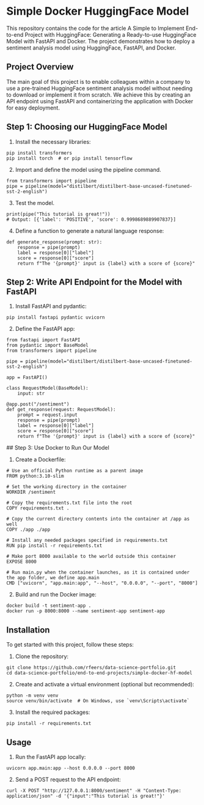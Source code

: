 # Simple Docker HuggingFace Model
This repository contains the code for the article A Simple to Implement End-to-end Project with HuggingFace: Generating a Ready-to-use HuggingFace Model with FastAPI and Docker. 
The project demonstrates how to deploy a sentiment analysis model using HuggingFace, FastAPI, and Docker.

## Project Overview
The main goal of this project is to enable colleagues within a company to use a pre-trained HuggingFace sentiment analysis model without needing to download or implement it from scratch. 
We achieve this by creating an API endpoint using FastAPI and containerizing the application with Docker for easy deployment.

## Step 1: Choosing our HuggingFace Model
1. Install the necessary libraries:
```
pip install transformers
pip install torch  # or pip install tensorflow
```

2. Import and define the model using the pipeline command.
```
from transformers import pipeline
pipe = pipeline(model="distilbert/distilbert-base-uncased-finetuned-sst-2-english")
```

3. Test the model.
```
print(pipe("This tutorial is great!"))
# Output: [{'label': 'POSITIVE', 'score': 0.9998689889907837}]
```

4. Define a function to generate a natural language response:
```
def generate_response(prompt: str):
    response = pipe(prompt)
    label = response[0]["label"]
    score = response[0]["score"]
    return f"The '{prompt}' input is {label} with a score of {score}"
```

## Step 2: Write API Endpoint for the Model with FastAPI
1. Install FastAPI and pydantic:
```
pip install fastapi pydantic uvicorn
```

2. Define the FastAPI app:
```
from fastapi import FastAPI
from pydantic import BaseModel
from transformers import pipeline

pipe = pipeline(model="distilbert/distilbert-base-uncased-finetuned-sst-2-english")

app = FastAPI()

class RequestModel(BaseModel):
    input: str

@app.post("/sentiment")
def get_response(request: RequestModel):
    prompt = request.input
    response = pipe(prompt)
    label = response[0]["label"]
    score = response[0]["score"]
    return f"The '{prompt}' input is {label} with a score of {score}"
```

## Step 3: Use Docker to Run Our Model
1. Create a Dockerfile:
```
# Use an official Python runtime as a parent image
FROM python:3.10-slim

# Set the working directory in the container
WORKDIR /sentiment

# Copy the requirements.txt file into the root
COPY requirements.txt .

# Copy the current directory contents into the container at /app as well
COPY ./app ./app

# Install any needed packages specified in requirements.txt
RUN pip install -r requirements.txt

# Make port 8000 available to the world outside this container
EXPOSE 8000

# Run main.py when the container launches, as it is contained under the app folder, we define app.main
CMD ["uvicorn", "app.main:app", "--host", "0.0.0.0", "--port", "8000"]
```

2. Build and run the Docker image:
```
docker build -t sentiment-app .
docker run -p 8000:8000 --name sentiment-app sentiment-app
```

## Installation
To get started with this project, follow these steps:
1. Clone the repository:
```
git clone https://github.com/rfeers/data-science-portfolio.git
cd data-science-portfolio/end-to-end-projects/simple-docker-hf-model

```

2. Create and activate a virtual environment (optional but recommended):
```
python -m venv venv
source venv/bin/activate  # On Windows, use `venv\Scripts\activate`
```

3. Install the required packages:
```
pip install -r requirements.txt
```

## Usage
1. Run the FastAPI app locally:
```
uvicorn app.main:app --host 0.0.0.0 --port 8000
```
2. Send a POST request to the API endpoint:
```
curl -X POST "http://127.0.0.1:8000/sentiment" -H "Content-Type: application/json" -d '{"input":"This tutorial is great!"}'
```
